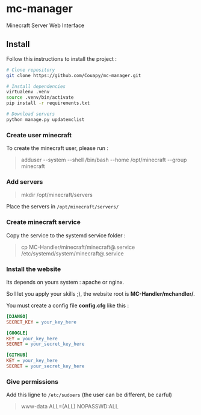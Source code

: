 # mc-manager

Minecraft Server Web Interface

## Install

Follow this instructions to install the project :

```bash
# Clone repository
git clone https://github.com/Couapy/mc-manager.git

# Install dependencies
virtualenv .venv
source .venv/bin/activate
pip install -r requirements.txt

# Download servers
python manage.py updatemclist
```

### Create user minecraft

To create the minecraft user, please run :

> adduser --system --shell /bin/bash --home /opt/minecraft --group minecraft

### Add servers

> mkdir /opt/minecraft/servers

Place the servers in `/opt/minecraft/servers/`

### Create minecraft service

Copy the service to the systemd service folder :

> cp MC-Handler/minecraft/minecraft@.service /etc/systemd/system/minecraft@.service

### Install the website

Its depends on yours system : apache or nginx.

So I let you apply your skills ;), the website root is **MC-Handler/mchandler/**.

You must create a config file **config.cfg** like this :

```ini
[DJANGO]
SECRET_KEY = your_key_here

[GOOGLE]
KEY = your_key_here
SECRET = your_secret_key_here

[GITHUB]
KEY = your_key_here
SECRET = your_secret_key_here
```

### Give permissions

Add this ligne to `/etc/sudoers` (the user can be different, be carful)

> www-data ALL=(ALL) NOPASSWD:ALL
